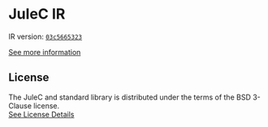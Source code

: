 # JuleC IR

IR version: [`03c5665323`](https://github.com/julelang/jule/tree/03c5665323f45fb515fe7161787b957596012ead)

[See more information](https://manual.jule.dev/getting-started/installation/compiling-from-source/compile-from-ir)

## License

The JuleC and standard library is distributed under the terms of the BSD 3-Clause license. \
[See License Details](./LICENSE)
